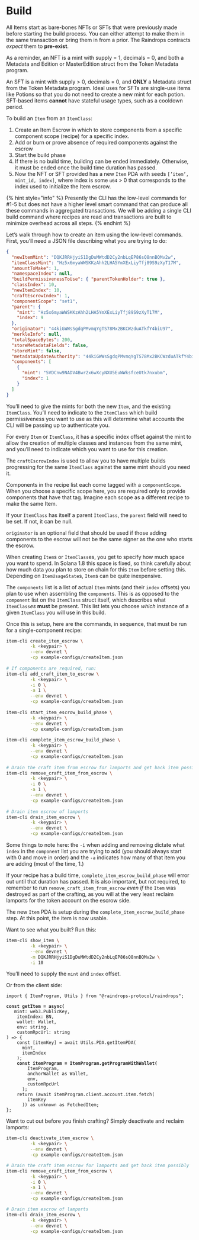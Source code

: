 # Build

All Items start as bare-bones NFTs or SFTs that were previously made before starting the build process. You can either attempt to make them in the same transaction or bring them in from a prior. The Raindrops contracts _expect_ them to **pre-exist**.

As a reminder, an NFT is a mint with supply = 1, decimals = 0, and both a Metadata and Edition or MasterEdition struct from the Token Metadata program.

An SFT is a mint with supply > 0, decimals = 0, and **ONLY** a Metadata struct from the Token Metadata program. Ideal uses for SFTs are single-use items like Potions so that you do not need to create a new mint for each potion. SFT-based items **cannot** have stateful usage types, such as a cooldown period.

To build an `Item` from an `ItemClass`:

1. Create an Item Escrow in which to store components from a specific component scope (recipe) for a specific index.
2. Add or burn or prove absence of required components against the escrow
3. Start the build phase
4. If there is no build time, building can be ended immediately. Otherwise, it must be ended once the build time duration has passed.
5. Now the NFT or SFT provided has a new `Item` PDA with seeds `[’item’, mint_id, index]`, where index is some `u64` > 0 that corresponds to the index used to initialize the Item escrow.

{% hint style="info" %}
Presently the CLI has the low-level commands for #1-5 but does not have a higher level smart command that can produce all these commands in aggregated transactions. We will be adding a single CLI build command where recipes are read and transactions are built to minimize overhead across all steps.
{% endhint %}

Let’s walk through how to create an item using the low-level commands. First, you’ll need a JSON file describing what you are trying to do:

```json
{
  "newItemMint": "DQKJRRHjyiS1DgDuMWtdD2Cy2nbLqEP86sQ8nnBQMv2w",
  "itemClassMint": "Hz5x6myaWWSKKzAhh2LHA5YmXExLiyTfj89S9zXyT17M",
  "amountToMake": 1,
  "namespaceIndex": null,
  "buildPermissivenessToUse": { "parentTokenHolder": true },
  "classIndex": 10,
  "newItemIndex": 10,
  "craftEscrowIndex": 1,
  "componentScope": "set1",
  "parent": {
    "mint": "Hz5x6myaWWSKKzAhh2LHA5YmXExLiyTfj89S9zXyT17M",
    "index": 9
  },
  "originator": "44kiGWWsSgdqPMvmqYgTS78Mx2BKCWzduATkfY4biU97",
  "merkleInfo": null,
  "totalSpaceBytes": 200,
  "storeMetadataFields": false,
  "storeMint": false,
  "metadataUpdateAuthority": "44kiGWWsSgdqPMvmqYgTS78Mx2BKCWzduATkfY4biU97",
  "components": [
    {
      "mint": "5VDCnw9NADV4Bwr2x6wXcyNXU5EuWWksfceUtk7nxubm",
      "index": 1
    }
  ]
}
```

You’ll need to give the mints for both the new `Item`, and the existing `ItemClass`. You’ll need to indicate to the `ItemClass` which build permissiveness you want to use as this will determine what accounts the CLI will be passing up to authenticate you.

For every `Item` or `ItemClass`, it has a specific index offset against the mint to allow the creation of multiple classes and instances from the same mint, and you’ll need to indicate which you want to use for this creation.

The `craftEscrowIndex` is used to allow you to have multiple builds progressing for the same `ItemClass` against the same mint should you need it.

Components in the recipe list each come tagged with a `componentScope`. When you choose a specific scope here, you are required only to provide components that have that tag. Imagine each scope as a different recipe to make the same Item.

If your `ItemClass` has itself a parent `ItemClass`, the `parent` field will need to be set. If not, it can be null.

`originator` is an optional field that should be used if those adding components to the escrow will not be the same signer as the one who starts the escrow.

When creating `Item`s or `ItemClass`es, you get to specify how much space you want to spend. In Solana 1.8 this space is fixed, so think carefully about how much data you plan to store on chain for this `Item` before setting this. Depending on `ItemUsageState`s, `Item`s can be quite inexpensive.

The `components` list is a list of actual `Item` mints (and their `index` offsets) you plan to use when assembling the `component`s. This is as opposed to the `component` list on the `ItemClass` struct itself, which describes what `ItemClass`_es_ **must** be present. This list lets you choose _which_ instance of a given `ItemClass` you will use in this build.

Once this is setup, here are the commands, in sequence, that must be run for a single-component recipe:

```bash
item-cli create_item_escrow \
         -k <keypair> \
         --env devnet \
         -cp example-configs/createItem.json
         
# If components are required, run:
item-cli add_craft_item_to_escrow \
         -k <keypair> \
         -i 0 \
         -a 1 \
         --env devnet \
         -cp example-configs/createItem.json
         
item-cli start_item_escrow_build_phase \
         -k <keypair> \
         --env devnet \
         -cp example-configs/createItem.json
         
item-cli complete_item_escrow_build_phase \
         -k <keypair> \
         --env devnet \
         -cp example-configs/createItem.json
         
# Drain the craft item from escrow for lamports and get back item possibly
item-cli remove_craft_item_from_escrow \
         -k <keypair> \
         -i 0 \
         -a 1 \
         --env devnet \
         -cp example-configs/createItem.json
         
# Drain item escrow of lamports
item-cli drain_item_escrow \
         -k <keypair> \
         --env devnet \
         -cp example-configs/createItem.json
```

Some things to note here: the `-i` when adding and removing dictate what `index` in the `component` list you are trying to add (you should always start with 0 and move in order) and the `-a` indicates how many of that item you are adding (most of the time, 1.)

If your recipe has a build time, `complete_item_escrow_build_phase` will error out until that duration has passed. It is also important, but not required, to remember to run `remove_craft_item_from_escrow` _even if_ the `Item` was destroyed as part of the crafting, as you will at the very least reclaim lamports for the token account on the escrow side.

The new `Item` PDA is setup during the `complete_item_escrow_build_phase` step. At this point, the item is now usable.

Want to see what you built? Run this:

```bash
item-cli show_item \
         -k <keypair> \
         --env devnet \
         -m DQKJRRHjyiS1DgDuMWtdD2Cy2nbLqEP86sQ8nnBQMv2w \
         -i 10
```

You’ll need to supply the `mint` and `index` offset.

Or from the client side:

<pre class="language-typescript"><code class="lang-typescript">import { ItemProgram, Utils } from "@raindrops-protocol/raindrops";
<strong>
</strong><strong>const getItem = async(
</strong>	mint: web3.PublicKey,
	itemIndex: BN,
	wallet: Wallet,
	env: string,
	customRpcUrl: string
) => {
    const [itemKey] = await Utils.PDA.getItemPDA(
      mint,
      itemIndex
    );
<strong>    const itemProgram = ItemProgram.getProgramWithWallet(
</strong>        ItemProgram,
        anchorWallet as Wallet,
        env,
        customRpcUrl
      );
    return (await itemProgram.client.account.item.fetch(
        itemKey
      )) as unknown as FetchedItem;
};
</code></pre>

Want to cut out before you finish crafting? Simply deactivate and reclaim lamports:

```bash
item-cli deactivate_item_escrow \
         -k <keypair> \
         --env devnet \
         -cp example-configs/createItem.json

# Drain the craft item escrow for lamports and get back item possibly
item-cli remove_craft_item_from_escrow \
         -k <keypair> \
         -i 0 \
         -a 1 \
         --env devnet \
         -cp example-configs/createItem.json

# Drain item escrow of lamports
item-cli drain_item_escrow \
         -k <keypair> \
         --env devnet \
         -cp example-configs/createItem.json
```
